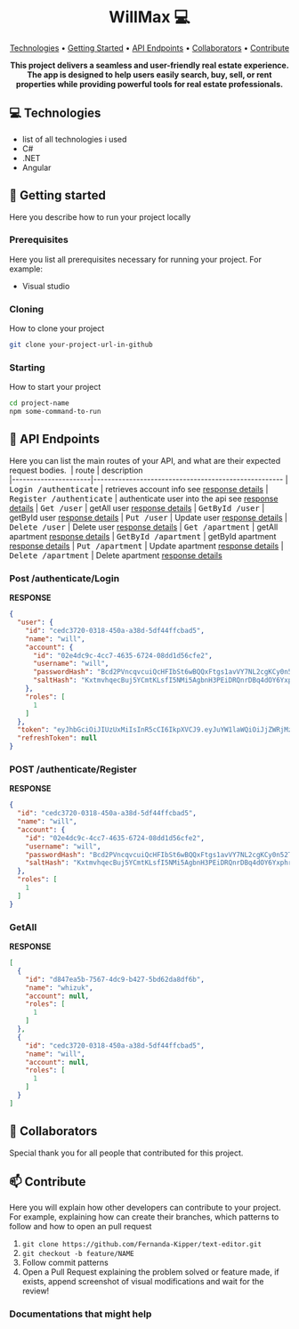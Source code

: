 <h1 align="center" style="font-weight: bold;">WillMax 💻</h1>

<p align="center">
 <a href="#tech">Technologies</a> • 
 <a href="#started">Getting Started</a> • 
  <a href="#routes">API Endpoints</a> •
 <a href="#colab">Collaborators</a> •
 <a href="#contribute">Contribute</a>
</p>

<p align="center">
    <b>This project delivers a seamless and user-friendly real estate experience. The app is designed to help users easily search, buy, sell, or rent properties while providing powerful tools for real estate professionals.</b>
</p>

<h2 id="technologies">💻 Technologies</h2>

- list of all technologies i used
- C#
- .NET
- Angular

<h2 id="started">🚀 Getting started</h2>

Here you describe how to run your project locally

<h3>Prerequisites</h3>

Here you list all prerequisites necessary for running your project. For example:

- Visual studio


<h3>Cloning</h3>

How to clone your project

```bash
git clone your-project-url-in-github
```


<h3>Starting</h3>

How to start your project

```bash
cd project-name
npm some-command-to-run
```

<h2 id="routes">📍 API Endpoints</h2>

Here you can list the main routes of your API, and what are their expected request bodies.
​
| route               | description                                          
|----------------------|-----------------------------------------------------
| <kbd>Login /authenticate</kbd>     | retrieves account info see [response details](#Login-auth-detail)
| <kbd>Register /authenticate</kbd>     | authenticate user into the api see [response details](#Register-auth-detail)
| <kbd>Get /user</kbd>     | getAll user [response details](#get-user-getAll)
| <kbd>GetById /user</kbd>     | getById user [response details](#getById-user-getById)
| <kbd>Put /user</kbd>     | Update user [response details](#put-user-Update)
| <kbd>Delete /user</kbd>     | Delete user [response details](#delete-user-delete)
| <kbd>Get /apartment</kbd>     | getAll apartment [response details](#get-apartment-getAll)
| <kbd>GetById /apartment</kbd>     | getById apartment [response details](#getById-apartment-getById)
| <kbd>Put /apartment</kbd>     | Update apartment [response details](#put-apartment-Update)
| <kbd>Delete /apartment</kbd>     | Delete apartment [response details](#delete-apartment-delete)

<h3 id="Login-auth-detail">Post /authenticate/Login</h3>

**RESPONSE**
```json
{
  "user": {
    "id": "cedc3720-0318-450a-a38d-5df44ffcbad5",
    "name": "will",
    "account": {
      "id": "02e4dc9c-4cc7-4635-6724-08dd1d56cfe2",
      "username": "will",
      "passwordHash": "Bcd2PVncqvcuiQcHFIbSt6wBQQxFtgs1avVY7NL2cgKCy0n52TziWqHxvrX0x4KHmfG8BR5WHcUAbdP7ka9m8g==",
      "saltHash": "KxtmvhqecBuj5YCmtKLsfI5NMi5AgbnH3PEiDRQnrDBq4dOY6Yxphr3JYWZTrdIyWHI7h1sfI0yoGsxUNnUvvIxuikjRcNwkGNgGMrt9CZDWSGMQn2e2ufCL7v2SwVPzETsNXy3S8QXyr85GEDvxzJKj03ONyeEO8Yd87lLfdqc="
    },
    "roles": [
      1
    ]
  },
  "token": "eyJhbGciOiJIUzUxMiIsInR5cCI6IkpXVCJ9.eyJuYW1laWQiOiJjZWRjMzcyMC0wMzE4LTQ1MGEtYTM4ZC01ZGY0NGZmY2JhZDUiLCJuYW1lIjoid2lsbCIsInJvbGUiOiJST0xFX1VTRVIiLCJuYmYiOjE3MzQzMDE1MjEsImV4cCI6MTczNDMwNTEyMSwiaWF0IjoxNzM0MzAxNTIxLCJpc3MiOiJodHRwczovL3d3dy5hc3NlbWJseS5wdCIsImF1ZCI6Imh0dHBzOi8vd3d3LmFzc2VtYmx5LnB0L2NsYXNzbWFuYWdlbWVudCJ9.fTTOaLqL8tRIMohXikQXbbimFkMRwnABBCF2YN3eSrJG027GlyYagPL9j4jOKgoB-UzE3kv06MI7OeDWZG7q7A",
  "refreshToken": null
}
```

<h3 id="Register-auth-detail">POST /authenticate/Register</h3>

**RESPONSE**
```json
{
  "id": "cedc3720-0318-450a-a38d-5df44ffcbad5",
  "name": "will",
  "account": {
    "id": "02e4dc9c-4cc7-4635-6724-08dd1d56cfe2",
    "username": "will",
    "passwordHash": "Bcd2PVncqvcuiQcHFIbSt6wBQQxFtgs1avVY7NL2cgKCy0n52TziWqHxvrX0x4KHmfG8BR5WHcUAbdP7ka9m8g==",
    "saltHash": "KxtmvhqecBuj5YCmtKLsfI5NMi5AgbnH3PEiDRQnrDBq4dOY6Yxphr3JYWZTrdIyWHI7h1sfI0yoGsxUNnUvvIxuikjRcNwkGNgGMrt9CZDWSGMQn2e2ufCL7v2SwVPzETsNXy3S8QXyr85GEDvxzJKj03ONyeEO8Yd87lLfdqc="
  },
  "roles": [
    1
  ]
}
```
<h3 id="get-user-getAll">GetAll </h3>

**RESPONSE**
```json
[
  {
    "id": "d847ea5b-7567-4dc9-b427-5bd62da8df6b",
    "name": "whizuk",
    "account": null,
    "roles": [
      1
    ]
  },
  {
    "id": "cedc3720-0318-450a-a38d-5df44ffcbad5",
    "name": "will",
    "account": null,
    "roles": [
      1
    ]
  }
]
```

<h2 id="colab">🤝 Collaborators</h2>

Special thank you for all people that contributed for this project.


<h2 id="contribute">📫 Contribute</h2>

Here you will explain how other developers can contribute to your project. For example, explaining how can create their branches, which patterns to follow and how to open an pull request

1. `git clone https://github.com/Fernanda-Kipper/text-editor.git`
2. `git checkout -b feature/NAME`
3. Follow commit patterns
4. Open a Pull Request explaining the problem solved or feature made, if exists, append screenshot of visual modifications and wait for the review!

<h3>Documentations that might help</h3>
